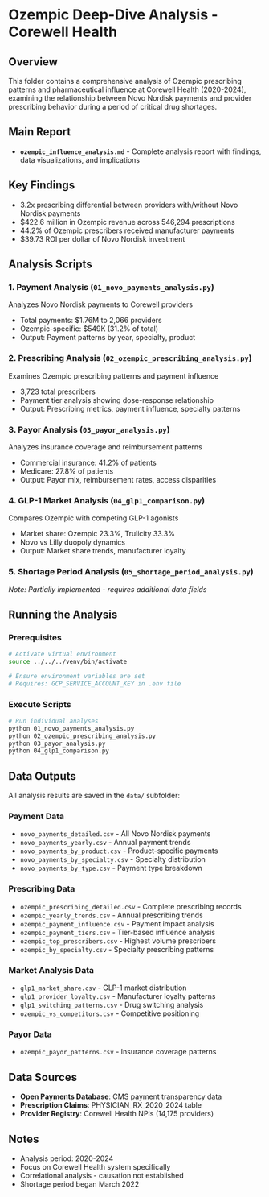 # Ozempic Deep-Dive Analysis - Corewell Health

## Overview
This folder contains a comprehensive analysis of Ozempic prescribing patterns and pharmaceutical influence at Corewell Health (2020-2024), examining the relationship between Novo Nordisk payments and provider prescribing behavior during a period of critical drug shortages.

## Main Report
- **`ozempic_influence_analysis.md`** - Complete analysis report with findings, data visualizations, and implications

## Key Findings
- 3.2x prescribing differential between providers with/without Novo Nordisk payments
- $422.6 million in Ozempic revenue across 546,294 prescriptions
- 44.2% of Ozempic prescribers received manufacturer payments
- $39.73 ROI per dollar of Novo Nordisk investment

## Analysis Scripts

### 1. Payment Analysis (`01_novo_payments_analysis.py`)
Analyzes Novo Nordisk payments to Corewell providers
- Total payments: $1.76M to 2,066 providers
- Ozempic-specific: $549K (31.2% of total)
- Output: Payment patterns by year, specialty, product

### 2. Prescribing Analysis (`02_ozempic_prescribing_analysis.py`)
Examines Ozempic prescribing patterns and payment influence
- 3,723 total prescribers
- Payment tier analysis showing dose-response relationship
- Output: Prescribing metrics, payment influence, specialty patterns

### 3. Payor Analysis (`03_payor_analysis.py`)
Analyzes insurance coverage and reimbursement patterns
- Commercial insurance: 41.2% of patients
- Medicare: 27.8% of patients
- Output: Payor mix, reimbursement rates, access disparities

### 4. GLP-1 Market Analysis (`04_glp1_comparison.py`)
Compares Ozempic with competing GLP-1 agonists
- Market share: Ozempic 23.3%, Trulicity 33.3%
- Novo vs Lilly duopoly dynamics
- Output: Market share trends, manufacturer loyalty

### 5. Shortage Period Analysis (`05_shortage_period_analysis.py`)
*Note: Partially implemented - requires additional data fields*

## Running the Analysis

### Prerequisites
```bash
# Activate virtual environment
source ../../../venv/bin/activate

# Ensure environment variables are set
# Requires: GCP_SERVICE_ACCOUNT_KEY in .env file
```

### Execute Scripts
```bash
# Run individual analyses
python 01_novo_payments_analysis.py
python 02_ozempic_prescribing_analysis.py
python 03_payor_analysis.py
python 04_glp1_comparison.py
```

## Data Outputs
All analysis results are saved in the `data/` subfolder:

### Payment Data
- `novo_payments_detailed.csv` - All Novo Nordisk payments
- `novo_payments_yearly.csv` - Annual payment trends
- `novo_payments_by_product.csv` - Product-specific payments
- `novo_payments_by_specialty.csv` - Specialty distribution
- `novo_payments_by_type.csv` - Payment type breakdown

### Prescribing Data
- `ozempic_prescribing_detailed.csv` - Complete prescribing records
- `ozempic_yearly_trends.csv` - Annual prescribing trends
- `ozempic_payment_influence.csv` - Payment impact analysis
- `ozempic_payment_tiers.csv` - Tier-based influence analysis
- `ozempic_top_prescribers.csv` - Highest volume prescribers
- `ozempic_by_specialty.csv` - Specialty prescribing patterns

### Market Analysis Data
- `glp1_market_share.csv` - GLP-1 market distribution
- `glp1_provider_loyalty.csv` - Manufacturer loyalty patterns
- `glp1_switching_patterns.csv` - Drug switching analysis
- `ozempic_vs_competitors.csv` - Competitive positioning

### Payor Data
- `ozempic_payor_patterns.csv` - Insurance coverage patterns

## Data Sources
- **Open Payments Database**: CMS payment transparency data
- **Prescription Claims**: PHYSICIAN_RX_2020_2024 table
- **Provider Registry**: Corewell Health NPIs (14,175 providers)

## Notes
- Analysis period: 2020-2024
- Focus on Corewell Health system specifically
- Correlational analysis - causation not established
- Shortage period began March 2022